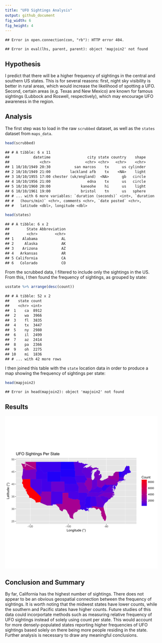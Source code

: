 ```yaml
---
title: "UFO Sightings Analysis"
output: github_document
fig_width: 6 
fig_height: 4
---
```





```
## Error in open.connection(con, "rb"): HTTP error 404.
```

```
## Error in eval(lhs, parent, parent): object 'mapjoin2' not found
```


## Hypothesis

I predict that there will be a higher frequency of sightings in the central and southern US states. This is for several reasons: first, night sky visibility is better in rural areas, which would increase the likelihood of spotting a UFO. Second, certain areas (e.g. Texas and New Mexico) are known for famous sightings (Lubbock and Roswell, respectively), which may encourage UFO awareness in the region.

## Analysis

The first step was to load in the raw `scrubbed` dataset, as well as the `states` dataset from `maps_data`. 


```r
head(scrubbed)
```

```
## # A tibble: 6 x 11
##           datetime                 city state country    shape
##              <chr>                <chr> <chr>   <chr>    <chr>
## 1 10/10/1949 20:30           san marcos    tx      us cylinder
## 2 10/10/1949 21:00         lackland afb    tx    <NA>    light
## 3 10/10/1955 17:00 chester (uk/england)  <NA>      gb   circle
## 4 10/10/1956 21:00                 edna    tx      us   circle
## 5 10/10/1960 20:00              kaneohe    hi      us    light
## 6 10/10/1961 19:00              bristol    tn      us   sphere
## # ... with 6 more variables: `duration (seconds)` <int>, `duration
## #   (hours/min)` <chr>, comments <chr>, `date posted` <chr>,
## #   latitude <dbl>, longitude <dbl>
```

```r
head(states)
```

```
## # A tibble: 6 x 2
##        State Abbreviation
##        <chr>        <chr>
## 1    Alabama           AL
## 2     Alaska           AK
## 3    Arizona           AZ
## 4   Arkansas           AR
## 5 California           CA
## 6   Colorado           CO
```

From the scrubbed data, I filtered to include only the sightings in the US. From this, I then found the frequency of sightings, as grouped by state:


```r
usstate %>% arrange(desc(count))
```

```
## # A tibble: 52 x 2
##    state count
##    <chr> <int>
##  1    ca  8912
##  2    wa  3966
##  3    fl  3835
##  4    tx  3447
##  5    ny  2980
##  6    il  2499
##  7    az  2414
##  8    pa  2366
##  9    oh  2275
## 10    mi  1836
## # ... with 42 more rows
```

I then joined this table with the `state` location data in order to produce a map showing the frequency of sightings per state:


```r
head(mapjoin2)
```

```
## Error in head(mapjoin2): object 'mapjoin2' not found
```


## Results

![UFO sightings per state](https://raw.githubusercontent.com/siobhanmccarter/ufo-analysis/master/results/figures/ufo_sightings.png)

## Conclusion and Summary

By far, California has the highest number of sightings. There does not appear to be an obvious geospatial connection between the frequency of sightings. It is worth noting that the midwest states have lower counts, while the southern and Pacific states have higher counts. Future studies of this data could incorportate methods such as measuring relative frequency of UFO sightings instead of solely using count per state. This would account for more densely-populated states reporting higher frequencies of UFO sightings based solely on there being more people residing in the state. Further analysis is necessary to draw any meaningful conclusions. 







